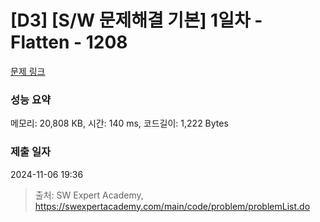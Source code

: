 # [D3] [S/W 문제해결 기본] 1일차 - Flatten - 1208 

[문제 링크](https://swexpertacademy.com/main/code/problem/problemDetail.do?contestProbId=AV139KOaABgCFAYh) 

### 성능 요약

메모리: 20,808 KB, 시간: 140 ms, 코드길이: 1,222 Bytes

### 제출 일자

2024-11-06 19:36



> 출처: SW Expert Academy, https://swexpertacademy.com/main/code/problem/problemList.do